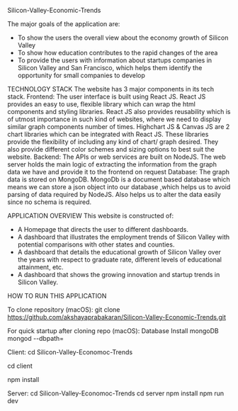 Silicon-Valley-Economic-Trends

The major goals of the application are:

- To show the users the overall view about the economy growth of Silicon Valley
- To show how education contributes to the rapid changes of the area
- To provide the users with information about startups companies in Silicon Valley and San Francisco, which helps them identify the opportunity for small companies to develop

TECHNOLOGY STACK
The website has 3 major components in its tech stack.
Frontend:
	The user interface is built using React JS. React JS provides an easy to use, flexible library which can wrap the html components and styling libraries. React JS also provides reusability which is of utmost importance in such kind of websites, where we need to display similar graph components number of times.
	Highchart JS & Canvas JS are 2 chart libraries which can be integrated with React JS. These libraries provide the flexibility of including any kind of chart/ graph desired. They also provide different color schemes and sizing options to best suit the website.
Backend:
	The APIs or web services are built on NodeJS. The web server holds the main logic of extracting the information from the graph data we have and provide it to the frontend on request 
Database:
	The graph data is stored on MongoDB. MongoDb is a document based database which means we can store a json object into our database ,which helps us to avoid parsing of data required by NodeJS. Also helps us to alter the data easily since no schema is required.

APPLICATION OVERVIEW
This website is constructed of:
- A Homepage that directs the user to different dashboards.
- A dashboard that illustrates the employment trends of Silicon Valley with potential comparisons with other states and counties.
- A dashboard that details the educational growth of Silicon Valley over the years with respect to graduate rate, different levels of educational attainment, etc.
- A dashboard that shows the growing innovation and startup trends in Silicon Valley.

HOW TO RUN THIS APPLICATION

To clone repository (macOS):
git clone https://github.com/akshayaprabakaran/Silicon-Valley-Economic-Trends.git


For quick startup after cloning repo (macOS):
Database
Install mongoDB
mongod --dbpath=<path to the database store>
  
Client:
cd Silicon-Valley-Economoc-Trends

cd client 

npm install 

Server:
cd Silicon-Valley-Economoc-Trends
cd server 
npm install
npm run dev

